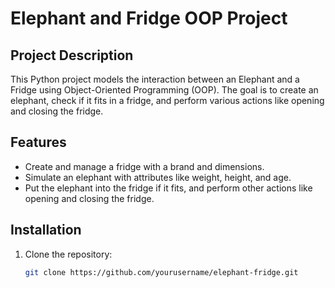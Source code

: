 # Elephant and Fridge OOP Project

## Project Description
This Python project models the interaction between an Elephant and a Fridge using Object-Oriented Programming (OOP). The goal is to create an elephant, check if it fits in a fridge, and perform various actions like opening and closing the fridge.

## Features
- Create and manage a fridge with a brand and dimensions.
- Simulate an elephant with attributes like weight, height, and age.
- Put the elephant into the fridge if it fits, and perform other actions like opening and closing the fridge.

## Installation
1. Clone the repository:
   ```bash
   git clone https://github.com/yourusername/elephant-fridge.git
